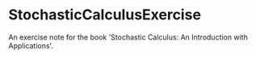 # StochasticCalculusExercise
An exercise note for the book 'Stochastic Calculus: An Introduction with Applications'.
